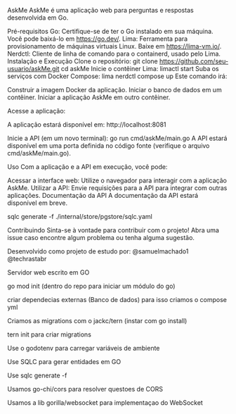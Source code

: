 AskMe
AskMe é uma aplicação web para perguntas e respostas desenvolvida em Go.

Pré-requisitos
Go: Certifique-se de ter o Go instalado em sua máquina. Você pode baixá-lo em https://go.dev/.
Lima: Ferramenta para provisionamento de máquinas virtuais Linux. Baixe em https://lima-vm.io/.
Nerdctl: Cliente de linha de comando para o containerd, usado pelo Lima.
Instalação e Execução
Clone o repositório:
git clone https://github.com/seu-usuario/askMe.git
   cd askMe
Inicie o contêiner Lima:
limactl start
Suba os serviços com Docker Compose:
lima nerdctl compose up
Este comando irá:

Construir a imagem Docker da aplicação.
Iniciar o banco de dados em um contêiner.
Iniciar a aplicação AskMe em outro contêiner.

Acesse a aplicação:

A aplicação estará disponível em: http://localhost:8081

Inicie a API (em um novo terminal):
go run cmd/askMe/main.go
A API estará disponível em uma porta definida no código fonte (verifique o arquivo cmd/askMe/main.go).

Uso
Com a aplicação e a API em execução, você pode:

Acessar a interface web: Utilize o navegador para interagir com a aplicação AskMe.
Utilizar a API: Envie requisições para a API para integrar com outras aplicações.
Documentação da API
A documentação da API estará disponível em breve.


sqlc generate -f ./internal/store/pgstore/sqlc.yaml



Contribuindo
Sinta-se à vontade para contribuir com o projeto! Abra uma issue caso encontre algum problema ou tenha alguma sugestão.

Desenvolvido como projeto de estudo por:
@samuelmachado1
@techrastabr




Servidor web escrito em GO

go mod init (dentro do repo para iniciar um módulo do go)

criar dependecias externas (Banco de dados) para isso criamos o
compose yml

Criamos as migrations com o jackc/tern (instar com go install)

tern init para criar migrations

Use o godotenv para carregar variáveis de ambiente


Use SQLC para gerar entidades em GO 

Use sqlc generate -f 

Usamos go-chi/cors para resolver questoes de CORS


Usamos a lib gorilla/websocket para implementaçao do WebSocket


